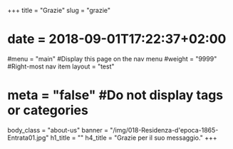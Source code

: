 +++
title = "Grazie"
slug = "grazie"
# date = 2018-09-01T17:22:37+02:00
#menu = "main" #Display this page on the nav menu
#weight = "9999" #Right-most nav item
layout = "test"
# meta = "false" #Do not display tags or categories
body_class = "about-us"
banner = "/img/018-Residenza-d'epoca-1865-Entrata01.jpg"
h1_title = ""
h4_title = "Grazie per il suo messaggio."
+++
